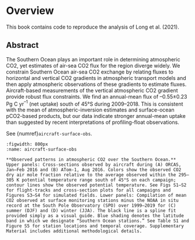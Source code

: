 # Overview

This book contains code to reproduce the analysis of Long et al. (2021).

## Abstract

The Southern Ocean plays an important role in determining atmospheric CO2, yet estimates of air-sea CO2 flux for the region diverge widely. We constrain Southern Ocean air-sea CO2 exchange by relating fluxes to horizontal and vertical CO2 gradients in atmospheric transport models and then apply atmospheric observations of these gradients to estimate fluxes. Aircraft-based measurements of the vertical atmospheric CO2 gradient provide robust flux constraints. We find an annual-mean flux of –0.55±0.23 Pg C yr$^{–1}$ (net uptake) south of 45°S during 2009–2018. This is consistent with the mean of atmospheric-inversion estimates and surface-ocean pCO2-based products, but our data indicate stronger annual-mean uptake than suggested by recent interpretations of profiling-float observations.


See {numref}`aircraft-surface-obs`.


```{figure} figures/Fig-1-co2-aircraft-surface-obs.png
:figwidth: 800px
:name: aircraft-surface-obs

**Observed patterns in atmospheric CO2 over the Southern Ocean.** Upper panels: Cross-sections observed by aircraft during (A) ORCAS, Jan–Feb 2016 and (B) ATom-1, Aug 2016. Colors show the observed CO2 dry air mole fraction relative to the average observed within the 295–305 K potential temperature range south of 45°S on each campaign; contour lines show the observed potential temperature. See Figs S1–S2 for flight-tracks and cross-section plots for all campaigns and Figures S3–S4 for simulated fields. Lower panels: Compilation of mean CO2 observed at surface monitoring stations minus the NOAA in situ record at the South Pole Observatory (SPO) over 1999–2019 for (C) summer (DJF) and (D) winter (JJA). The black line is a spline fit provided simply as a visual guide. Blue shading denotes the latitude band in which we designate “Southern Ocean stations.” See Table S1 and Figure S5 for station locations and temporal coverage. Supplementary Material includes additional methodological details.
```
